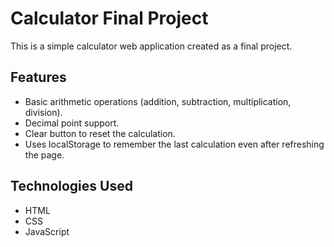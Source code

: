 # Calculator Final Project

This is a simple calculator web application created as a final project.

## Features

- Basic arithmetic operations (addition, subtraction, multiplication, division).
- Decimal point support.
- Clear button to reset the calculation.
- Uses localStorage to remember the last calculation even after refreshing the page.

## Technologies Used

- HTML
- CSS
- JavaScript
